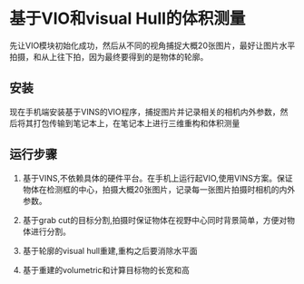 # 基于VIO和visual Hull的体积测量
先让VIO模块初始化成功，然后从不同的视角捕捉大概20张图片，最好让图片水平拍摄，和从上往下拍，因为最终要得到的是物体的轮廓。

## 安装
现在手机端安装基于VINS的VIO程序，捕捉图片并记录相关的相机内外参数，然后将其打包传输到笔记本上，在笔记本上进行三维重构和体积测量
## 运行步骤

1. 基于VINS,不依赖具体的硬件平台。在手机上运行起VIO,使用VINS方案。保证物体在检测框的中心，拍摄大概20张图片，记录每一张图片拍摄时相机的内外参数。

2. 基于grab cut的目标分割,拍摄时保证物体在视野中心同时背景简单，方便对物体进行分割。

3. 基于轮廓的visual hull重建,重构之后要消除水平面

4. 基于重建的volumetric和计算目标物的长宽和高

